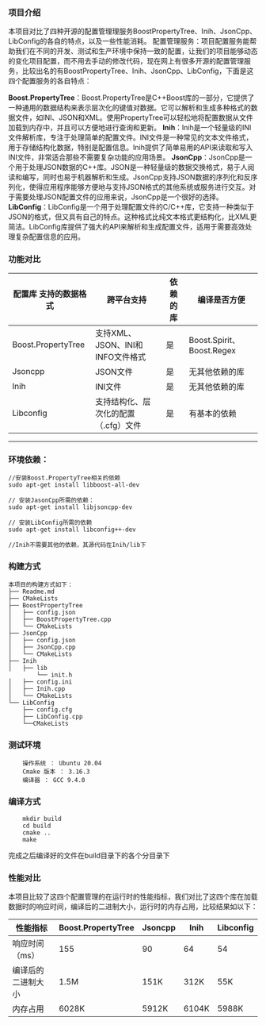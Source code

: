 ### 项目介绍

本项目对比了四种开源的配置管理理服务BoostPropertyTree、Inih、JsonCpp、LibConfig的各自的特点，以及一些性能消耗。
配置管理服务：项目配置服务能帮助我们在不同的开发、测试和生产环境中保持一致的配置，让我们的项目能够动态的变化项目配置，而不用去手动的修改代码，现在网上有很多开源的配置管理服务，比较出名的有BoostPropertyTree、Inih、JsonCpp、LibConfig，下面是这四个配置服务的各自特点：

**Boost.PropertyTree**：Boost.PropertyTree是C++Boost库的一部分，它提供了一种通用的数据结构来表示层次化的键值对数据。它可以解析和生成多种格式的数据文件，如INI、JSON和XML。使用PropertyTree可以轻松地将配置数据从文件加载到内存中，并且可以方便地进行查询和更新。
**Inih**：Inih是一个轻量级的INI文件解析库，专注于处理简单的配置文件。INI文件是一种常见的文本文件格式，用于存储结构化数据，特别是配置信息。Inih提供了简单易用的API来读取和写入INI文件，非常适合那些不需要复杂功能的应用场景。
**JsonCpp**：JsonCpp是一个用于处理JSON数据的C++库。JSON是一种轻量级的数据交换格式，易于人阅读和编写，同时也易于机器解析和生成。JsonCpp支持JSON数据的序列化和反序列化，使得应用程序能够方便地与支持JSON格式的其他系统或服务进行交互。对于需要处理JSON配置文件的应用来说，JsonCpp是一个很好的选择。
**LibConfig**：LibConfig是一个用于处理配置文件的C/C++库，它支持一种类似于JSON的格式，但又具有自己的特点。这种格式比纯文本格式更结构化，比XML更简洁。LibConfig库提供了强大的API来解析和生成配置文件，适用于需要高效处理复杂配置信息的应用。

### 功能对比

| 配置库  支持的数据格式           | 跨平台支持                   | 依赖的库 | 编译是否方便                   |
|------------------------|-------------------------|------|--------------------------|
|     Boost.PropertyTree | 支持XML、JSON、INI和INFO文件格式 | 是    | Boost.Spirit、Boost.Regex | 不太方便 |
|     Jsoncpp            | JSON文件                  | 是    | 无其他依赖的库                  | 方便   |
|     Inih               | INI文件                   | 是    | 无其他依赖的库                  | 方便   |
|     Libconfig          | 支持结构化、层次化的配置（.cfg）文件    | 是    | 有基本的依赖                   | 方便   |

---

### 环境依赖：

```
//安装Boost.PropertyTree相关的依赖
sudo apt-get install libboost-all-dev

// 安装JasonCpp所需的依赖：
sudo apt-get install libjsoncpp-dev

// 安装LibConfig所需的依赖
sudo apt-get install libconfig++-dev

//Inih不需要其他的依赖，其源代码在Inih/lib下
```

### 构建方式

```
本项目的构建方式如下：
├── Readme.md                   
├── CMakeLists                        
├── BoostPropertyTree                      
│   ├── config.json
│   ├── BoostPropertyTree.cpp                
│   └── CMakeLists                
├── JsonCpp                      
│   ├── config.json
│   ├── JsonCpp.cpp                
│   └── CMakeLists                 
├── Inih                      
│   ├── lib
        └── init.h
│   ├── config.ini
│   ├── Inih.cpp               
│   └── CMakeLists                 
└── LibConfig                      
    ├── config.cfg
    ├── LibConfig.cpp                
    └──CMakeLists
```

### 测试环境

```
    操作系统 ： Ubuntu 20.04
    Cmake 版本 ： 3.16.3
    编译器 ： GCC 9.4.0
```

### 编译方式

```
    mkdir build
    cd build
    cmake ..
    make
```

完成之后编译好的文件在build目录下的各个分目录下

### 性能对比



本项目比较了这四个配置管理的在运行时的性能指标，我们对比了这四个库在加载数据时的响应时间，编译后的二进制大小，运行时的内存占用，比较结果如以下：

| 性能指标          | Boost.PropertyTree | Jsoncpp | Inih  | Libconfig |
|---------------|--------------------|---------|-------|-----------|
|     响应时间（ms）  | 155                | 90      | 64    | 54        |
|     编译后的二进制大小 | 1.5M               | 151K    | 312K  | 55K       |
|     内存占用      | 6028K              | 5912K   | 6104K | 5988K     |



